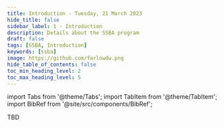 ```yaml
---
title: Introduction - Tuesday, 21 March 2023
hide_title: false
sidebar_label: 1 - Introduction
description: Details about the SSBA program
draft: false
tags: [SSBA, Introduction]
keywords: [ssba]
image: https://github.com/farlowdw.png
hide_table_of_contents: false
toc_min_heading_level: 2
toc_max_heading_level: 5
---
```


import Tabs from '@theme/Tabs';
import TabItem from '@theme/TabItem';
import BibRef from '@site/src/components/BibRef';

TBD